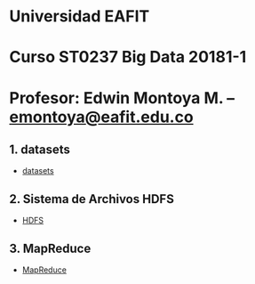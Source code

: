 # Universidad EAFIT
# Curso ST0237 Big Data 20181-1
# Profesor: Edwin Montoya M. – emontoya@eafit.edu.co

## 1. datasets

* [datasets](datasets)

## 2. Sistema de Archivos HDFS

* [HDFS](01-hdfs)

## 3. MapReduce

* [MapReduce](02-mapreduce)
